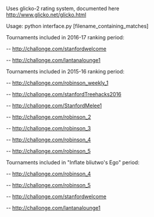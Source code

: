 Uses glicko-2 rating system, documented here http://www.glicko.net/glicko.html

Usage: python interface.py [filename_containing_matches]


Tournaments included in 2016-17 ranking period:

-- http://challonge.com/stanfordwelcome

-- http://challonge.com/lantanalounge1


Tournaments included in 2015-16 ranking period:

-- http://challonge.com/robinson_weekly_1

-- http://challonge.com/stanfordTreehacks2016

-- http://challonge.com/StanfordMelee1

-- http://challonge.com/robinson_2

-- http://challonge.com/robinson_3

-- http://challonge.com/robinson_4

-- http://challonge.com/robinson_5

Tournaments included in "Inflate bliutwo's Ego" period:

-- http://challonge.com/robinson_4

-- http://challonge.com/robinson_5

-- http://challonge.com/stanfordwelcome

-- http://challonge.com/lantanalounge1